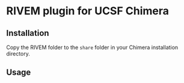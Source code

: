 # RIVEM plugin for UCSF Chimera

## Installation
Copy the RIVEM folder to the `share` folder in your Chimera installation directory.

## Usage

